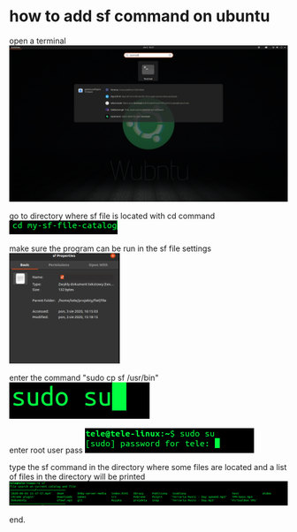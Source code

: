 # how to add sf command on ubuntu

open a terminal
<img src="image/search-terminal.png">

go to directory where sf file is located with cd command
<img src="image/cd-catalog.png">

make sure the program can be run in the sf file settings
<img src="image/settings.png" width="200" height="200">

enter the command "sudo cp sf /usr/bin"
<img src="image/root.png">

enter root user pass
<img src="image/enter-pass-root.png">

type the sf command in the directory where some files are located and a list of files in the directory will be printed
<img src="image/sf-program-run.png">

end.
